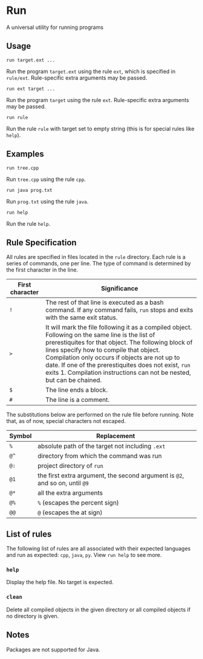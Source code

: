# Run

A universal utility for running programs

## Usage

```text
run target.ext ...
```

Run the program `target.ext` using the rule `ext`, which is specified in `rule/ext`. Rule-specific extra arguments may be passed.

```text
run ext target ...
```

Run the program `target` using the rule `ext`. Rule-specific extra arguments may be passed.

```text
run rule
```

Run the rule `rule` with target set to empty string (this is for special rules like `help`).

## Examples

```text
run tree.cpp
```

Run `tree.cpp` using the rule `cpp`.

``` text
run java prog.txt
```

Run `prog.txt` using the rule `java`.

``` text
run help
```
Run the rule `help`.

## Rule Specification

All rules are specified in files located in the `rule` directory. Each rule is a series of commands, one per line. The type of command is determined by the first character in the line.

| First character | Significance |
|-----|------------------------|
| `!` | The rest of that line is executed as a bash command. If any command fails, `run` stops and exits with the same exit status. |
| `>` | It will mark the file following it as a compiled object. Following on the same line is the list of prerestiquites for that object. The following block of lines specify how to compile that object. Compilation only occurs if objects are not up to date. If one of the prerestiquites does not exist, `run` exits 1. Compilation instructions can not be nested, but can be chained. |
| `$` | The line ends a block. |
| `#` | The line is a comment. |

The substitutions below are performed on the rule file before running. Note that, as of now, special characters not escaped.

| Symbol | Replacement |
|--------|-------------|
| `%`    | absolute path of the target not including `.ext` |
| `@^`   | directory from which the command was run |
| `@:`   | project directory of `run` |
| `@1`   | the first extra argument, the second argument is `@2`, and so on, until `@9` |
| `@*`   | all the extra arguments |
| `@%`   | `%` (escapes the percent sign) |
| `@@`   | `@` (escapes the at sign) |

## List of rules

The following list of rules are all associated with their expected languages and run as expected: `cpp`, `java`, `py`.
View `run help` to see more.

### `help`

Display the help file. No target is expected.

### `clean`

Delete all compiled objects in the given directory or all compiled objects if no directory is given.

## Notes

Packages are not supported for Java.

